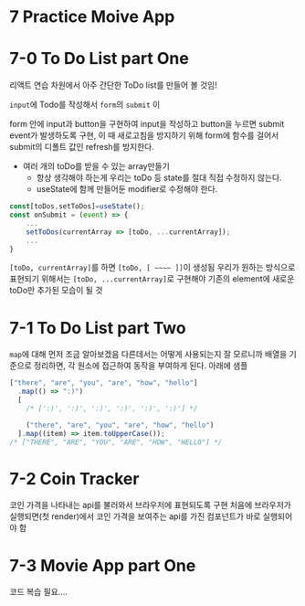 # 7 Practice Moive App

# 7-0 To Do List part One

리액트 연습 차원에서 아주 간단한 ToDo list를 만들어 볼 것임!

`input`에 Todo를 작성해서 `form`의 `submit` 이

form 안에 input과 button을 구현하여 input을 작성하고 button을 누르면 submit event가 발생하도록 구현, 이 때 새로고침을 방지하기 위해 form에 함수를 걸어서 submit의 디폴트 값인 refresh를 방지한다.

- 여러 개의 toDo를 받을 수 있는 array만들기
  - 항상 생각해야 하는게 우리는 toDo 등 state를 절대 직접 수정하지 않는다.
  - useState에 함께 만들어둔 modifier로 수정해야 한다.

```js
const[toDos,setToDos]=useState();
const onSubmit = (event) => {
    ...
    setToDos(currentArray => [toDo, ...currentArray]);
    ...
}
```

`[toDo, currentArray]`를 하면 `[toDo, [ ~~~~ ]]`이 생성됨
우리가 원하는 방식으로 표현되기 위해서는 `[toDo, ...currentArray]`로 구현해야 기존의 element에 새로운 toDo만 추가된 모습이 될 것

# 7-1 To Do List part Two

`map`에 대해 먼저 조금 알아보겠음
다른데서는 어떻게 사용되는지 잘 모르니까 배열을 기준으로 정리하면, 각 원소에 접근하여 동작을 부여하게 된다. 아래에 샘플

```js
["there", "are", "you", "are", "how", "hello"]
  .map(() => ":)")
  [
    /* [':)', ':)', ':)', ':)', ':)', ':)'] */

    ("there", "are", "you", "are", "how", "hello")
  ].map((item) => item.toUpperCase());
/* ["THERE", "ARE", "YOU", "ARE", "HOW", "HELLO"] */
```

# 7-2 Coin Tracker

코인 가격을 나타내는 api를 불러와서 브라우저에 표현되도록 구현
처음에 브라우저가 실행되면(첫 render)에서 코인 가격을 보여주는 api를 가진 컴포넌트가 바로 실행되어야 함

# 7-3 Movie App part One

코드 복습 필요....
